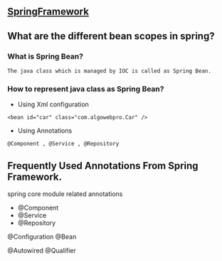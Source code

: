 ## [SpringFramework](https://github.com/swapnilk30/SpringFramework)


## What are the different bean scopes in spring?


### What is Spring Bean?
    The java class which is managed by IOC is called as Spring Bean.

### How to represent java class as Spring Bean?
- Using Xml configuration
```
<bean id="car" class="com.algowebpro.Car" />
```
- Using Annotations
```
@Component , @Service , @Repository
```

## Frequently Used Annotations From Spring Framework.

spring core module related annotations
- @Component
- @Service 
- @Repository

@Configuration
@Bean

@Autowired
@Qualifier

